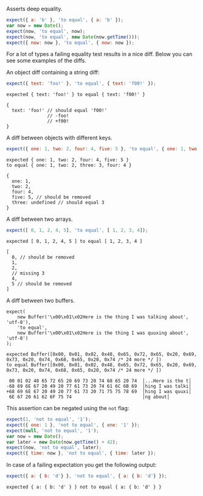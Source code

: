 Asserts deep equality.

```javascript
expect({ a: 'b' }, 'to equal', { a: 'b' });
var now = new Date();
expect(now, 'to equal', now);
expect(now, 'to equal', new Date(now.getTime()));
expect({ now: now }, 'to equal', { now: now });
```

For a lot of types a failing equality test results in a nice
diff. Below you can see some examples of the diffs.

An object diff containing a string diff:

```javascript
expect({ text: 'foo!' }, 'to equal', { text: 'f00!' });
```

```output
expected { text: 'foo!' } to equal { text: 'f00!' }

{
  text: 'foo!' // should equal 'f00!'
               // -foo!
               // +f00!
}
```

A diff between objects with different keys.

```javascript
expect({ one: 1, two: 2, four: 4, five: 5 }, 'to equal', { one: 1, two: 2, three: 3, four: 4 });
```

```output
expected { one: 1, two: 2, four: 4, five: 5 }
to equal { one: 1, two: 2, three: 3, four: 4 }

{
  one: 1,
  two: 2,
  four: 4,
  five: 5, // should be removed
  three: undefined // should equal 3
}
```

A diff between two arrays.

```javascript
expect([ 0, 1, 2, 4, 5], 'to equal', [ 1, 2, 3, 4]);
```

```output
expected [ 0, 1, 2, 4, 5 ] to equal [ 1, 2, 3, 4 ]

[
  0, // should be removed
  1,
  2,
  // missing 3
  4,
  5 // should be removed
]
```

A diff between two buffers.

```javascript#skipBrowser:true
expect(
    new Buffer('\x00\x01\x02Here is the thing I was talking about', 'utf-8'),
    'to equal',
    new Buffer('\x00\x01\x02Here is the thing I was quuxing about', 'utf-8')
);
```

```output
expected Buffer([0x00, 0x01, 0x02, 0x48, 0x65, 0x72, 0x65, 0x20, 0x69, 0x73, 0x20, 0x74, 0x68, 0x65, 0x20, 0x74 /* 24 more */ ])
to equal Buffer([0x00, 0x01, 0x02, 0x48, 0x65, 0x72, 0x65, 0x20, 0x69, 0x73, 0x20, 0x74, 0x68, 0x65, 0x20, 0x74 /* 24 more */ ])

 00 01 02 48 65 72 65 20 69 73 20 74 68 65 20 74  │...Here is the t│
-68 69 6E 67 20 49 20 77 61 73 20 74 61 6C 6B 69  │hing I was talki│
+68 69 6E 67 20 49 20 77 61 73 20 71 75 75 78 69  │hing I was quuxi│
 6E 67 20 61 62 6F 75 74                          │ng about│
```

This assertion can be negated using the `not` flag:

```javascript
expect(1, 'not to equal', '1');
expect({ one: 1 }, 'not to equal', { one: '1' });
expect(null, 'not to equal', '1');
var now = new Date();
var later = new Date(now.getTime() + 42);
expect(now, 'not to equal', later);
expect({ time: now }, 'not to equal', { time: later });
```

In case of a failing expectation you get the following output:

```javascript
expect({ a: { b: 'd'} }, 'not to equal', { a: { b: 'd'} });
```

```output
expected { a: { b: 'd' } } not to equal { a: { b: 'd' } }
```
